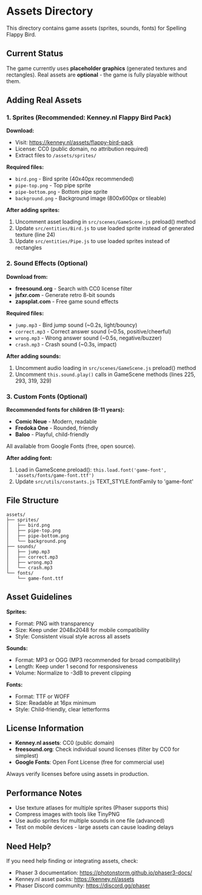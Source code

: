 # Assets Directory

This directory contains game assets (sprites, sounds, fonts) for Spelling Flappy Bird.

## Current Status

The game currently uses **placeholder graphics** (generated textures and rectangles). Real assets are **optional** - the game is fully playable without them.

## Adding Real Assets

### 1. Sprites (Recommended: Kenney.nl Flappy Bird Pack)

**Download:**
- Visit: https://kenney.nl/assets/flappy-bird-pack
- License: CC0 (public domain, no attribution required)
- Extract files to `/assets/sprites/`

**Required files:**
- `bird.png` - Bird sprite (40x40px recommended)
- `pipe-top.png` - Top pipe sprite
- `pipe-bottom.png` - Bottom pipe sprite
- `background.png` - Background image (800x600px or tileable)

**After adding sprites:**
1. Uncomment asset loading in `src/scenes/GameScene.js` preload() method
2. Update `src/entities/Bird.js` to use loaded sprite instead of generated texture (line 24)
3. Update `src/entities/Pipe.js` to use loaded sprites instead of rectangles

### 2. Sound Effects (Optional)

**Download from:**
- **freesound.org** - Search with CC0 license filter
- **jsfxr.com** - Generate retro 8-bit sounds
- **zapsplat.com** - Free game sound effects

**Required files:**
- `jump.mp3` - Bird jump sound (~0.2s, light/bouncy)
- `correct.mp3` - Correct answer sound (~0.5s, positive/cheerful)
- `wrong.mp3` - Wrong answer sound (~0.5s, negative/buzzer)
- `crash.mp3` - Crash sound (~0.3s, impact)

**After adding sounds:**
1. Uncomment audio loading in `src/scenes/GameScene.js` preload() method
2. Uncomment `this.sound.play()` calls in GameScene methods (lines 225, 293, 319, 329)

### 3. Custom Fonts (Optional)

**Recommended fonts for children (8-11 years):**
- **Comic Neue** - Modern, readable
- **Fredoka One** - Rounded, friendly
- **Baloo** - Playful, child-friendly

All available from Google Fonts (free, open source).

**After adding font:**
1. Load in GameScene.preload(): `this.load.font('game-font', 'assets/fonts/game-font.ttf')`
2. Update `src/utils/constants.js` TEXT_STYLE.fontFamily to 'game-font'

## File Structure

```
assets/
├── sprites/
│   ├── bird.png
│   ├── pipe-top.png
│   ├── pipe-bottom.png
│   └── background.png
├── sounds/
│   ├── jump.mp3
│   ├── correct.mp3
│   ├── wrong.mp3
│   └── crash.mp3
└── fonts/
    └── game-font.ttf
```

## Asset Guidelines

**Sprites:**
- Format: PNG with transparency
- Size: Keep under 2048x2048 for mobile compatibility
- Style: Consistent visual style across all assets

**Sounds:**
- Format: MP3 or OGG (MP3 recommended for broad compatibility)
- Length: Keep under 1 second for responsiveness
- Volume: Normalize to -3dB to prevent clipping

**Fonts:**
- Format: TTF or WOFF
- Size: Readable at 16px minimum
- Style: Child-friendly, clear letterforms

## License Information

- **Kenney.nl assets**: CC0 (public domain)
- **freesound.org**: Check individual sound licenses (filter by CC0 for simplest)
- **Google Fonts**: Open Font License (free for commercial use)

Always verify licenses before using assets in production.

## Performance Notes

- Use texture atlases for multiple sprites (Phaser supports this)
- Compress images with tools like TinyPNG
- Use audio sprites for multiple sounds in one file (advanced)
- Test on mobile devices - large assets can cause loading delays

## Need Help?

If you need help finding or integrating assets, check:
- Phaser 3 documentation: https://photonstorm.github.io/phaser3-docs/
- Kenney.nl asset packs: https://kenney.nl/assets
- Phaser Discord community: https://discord.gg/phaser
